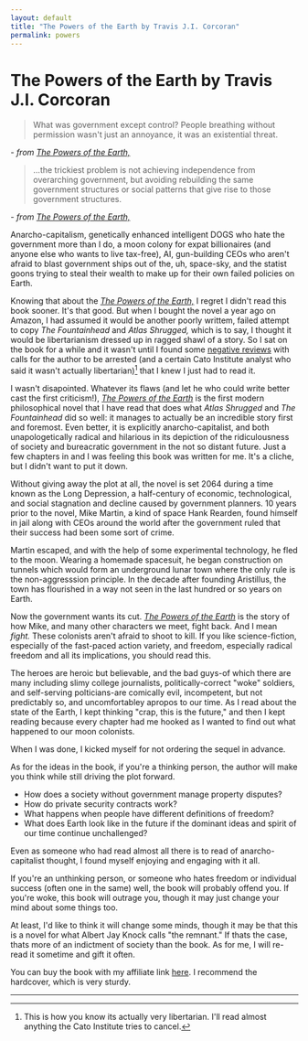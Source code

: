 ```yaml
---
layout: default
title: "The Powers of the Earth by Travis J.I. Corcoran"
permalink: powers
---
```


# The Powers of the Earth by Travis J.I. Corcoran

> What was government except control? People breathing without permission wasn't just an annoyance, it was an existential threat.

<cite>- from *[The Powers of the Earth,](https://www.amazon.com/Powers-Earth-Aristillus-Book-ebook/dp/B005JPPMS6)*</cite>

>...the trickiest problem is not achieving independence from overarching government, but avoiding rebuilding the same government structures or social patterns that give rise to those government structures.

<cite>- from *[The Powers of the Earth,](https://www.amazon.com/Powers-Earth-Aristillus-Book-ebook/dp/B005JPPMS6)*</cite>

Anarcho-capitalism, genetically enhanced intelligent DOGS who hate the government more than I do, a moon colony for expat billionaires (and anyone else who wants to live tax-free), AI, gun-building CEOs who aren't afraid to blast government ships out of the, uh, space-sky, and the statist goons trying to steal their wealth to make up for their own failed policies on Earth.

Knowing that about the *[The Powers of the Earth,](https://www.amazon.com/Powers-Earth-Aristillus-Book-ebook/dp/B005JPPMS6)* I regret I didn't read this book sooner. It's that good. But when I bought the novel a year ago on Amazon, I had assumed it would be another poorly writtem, failed attempt to copy *The Fountainhead* and *Atlas Shrugged,* which is to say, 
I thought it would be libertarianism dressed up in ragged shawl of a story. So I sat on the book for a while and it wasn't until I found some [negative reviews](http://morlockpublishing.com/travis-j-i-corcoran/) with calls for the author to be arrested (and 
a certain Cato Institute analyst who said it wasn't actually libertarian)[^1] that I knew I just had to read it.

I wasn't disapointed. Whatever its flaws (and let he who could write better cast the first criticism!), *[The Powers of the Earth](https://www.amazon.com/Powers-Earth-Aristillus-Book-ebook/dp/B005JPPMS6)*
is the first modern philosophical novel that I have read that does what *Atlas Shrugged* and *The Fountainhead* did so well: it manages to actually be an incredible story first and foremost. Even better, it is explicitly anarcho-capitalist, and both unapologetically radical and
hilarious in its depiction of the ridiculousness of society and bureacratic government in the not so distant future. Just a few chapters in and I was feeling this book was written for me. It's a cliche, but I didn't want to put it down. 

Without giving away the plot at all, the novel is set 2064 during a time known as the Long Depression, a half-century of economic, technological, and social stagnation and decline caused by government planners. 10 years prior to the novel, Mike Martin, a kind of space Hank Rearden, found himself in jail along with CEOs around the world after the government ruled that their success had been some sort of crime.

Martin escaped, and with the help of some experimental technology, he fled to the moon. Wearing a homemade spacesuit, he began construction on tunnels which would form an underground lunar town where the only rule is the non-aggresssion principle. In the decade after founding Aristillus, the town has flourished in a way not seen in the last hundred or so years on Earth.

Now the government wants its cut. *[The Powers of the Earth](https://www.amazon.com/Powers-Earth-Aristillus-Book-ebook/dp/B005JPPMS6)* is the story of how Mike, and many other characters we meet, fight back. And I mean *fight.* These colonists aren't afraid to shoot to kill. If you like science-fiction, especially of the fast-paced action variety, and freedom, especially radical freedom and all its implications, you should read this.

The heroes are heroic but believable, and the bad guys-of which there are many including slimy college journalists, politically-correct "woke" soldiers, and self-serving polticians-are comically evil, incompetent, but not predictably so, and uncomfortabley apropos to our time. As I read about the state of the Earth, I kept thinking "crap, this is the future," and then I kept reading because every chapter had me hooked as I wanted to find out what happened to our moon colonists. 

When I was done, I kicked myself for not ordering the sequel in advance.

As for the ideas in the book, if you're a thinking person, the author will make you think while still driving the plot forward. 

- How does a society without government manage property disputes? 
- How do private security contracts work?
-  What happens when people have different definitions of freedom? 
-  What does Earth look like in the future if the dominant ideas and spirit of our time continue unchallenged? 

Even as someone who had read almost all there is to read of anarcho-capitalist thought, I
found myself enjoying and engaging with it all.

If you're an unthinking person, or someone who hates freedom or individual success (often one in the same) well, the book will probably offend you. If you're woke, this book will outrage you,
though it may just change your mind about some things too. 

At least, I'd like to think it will change some minds, though it may be that this is a novel for what Albert Jay Knock calls "the remnant." If thats the case, thats more of an indictment of society than the book. As for me, I will
re-read it sometime and gift it often.

You can buy the book with my affiliate link [here](https://www.amazon.com/Powers-Earth-Aristillus-Book-ebook/dp/B005JPPMS6). I recommend the hardcover, which is very sturdy.

---

[^1]: This is how you know its actually very libertarian. I'll read almost anything the Cato Institute tries to cancel.



